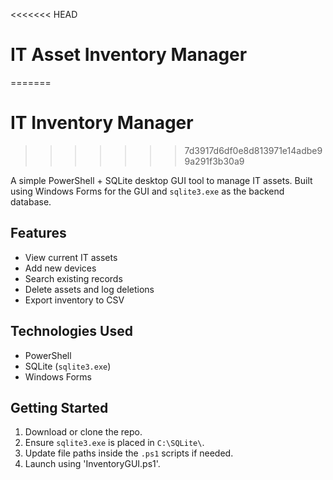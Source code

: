 <<<<<<< HEAD
# IT Asset Inventory Manager
=======
# IT Inventory Manager
>>>>>>> 7d3917d6df0e8d813971e14adbe99a291f3b30a9

A simple PowerShell + SQLite desktop GUI tool to manage IT assets. Built using Windows Forms for the GUI and `sqlite3.exe` as the backend database.

## Features
- View current IT assets
- Add new devices
- Search existing records
- Delete assets and log deletions
- Export inventory to CSV

## Technologies Used
- PowerShell
- SQLite (`sqlite3.exe`)
- Windows Forms


## Getting Started
1. Download or clone the repo.
2. Ensure `sqlite3.exe` is placed in `C:\SQLite\`.
3. Update file paths inside the `.ps1` scripts if needed.
4. Launch using 'InventoryGUI.ps1'.


